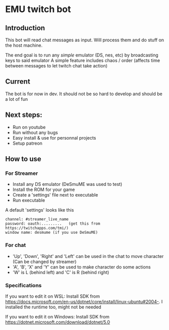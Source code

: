 # EMU twitch bot
## Introduction
This bot will read chat messages as input.
Will process them and do stuff on the host machine. 

The end goal is to run any _simple_ emulator (DS, nes, etc) by broadcasting keys to said emulator
A simple feature includes chaos / order (affects time between messages to let twitch chat take action)

## Current
The bot is for now in dev.
It should not be so hard to develop and should be a lot of fun

## Next steps:
- Run on youtube
- Run without any bugs
- Easy install & use for personnal projects
- Setup patreon

## How to use
### For Streamer
- Install any DS emulator (DeSmuME was used to test)
- Install the ROM for your game
- Create a 'settings' file next to executable
- Run executable

A default 'settings' looks like this
```
channel: #streamer_live_name
password: oauth:.........   (get this from https://twitchapps.com/tmi/)
window name: desmume (if you use DeSmuME)
```

### For chat
- 'Up', 'Down', 'Right' and 'Left' can be used in the chat to move character (Can be changed by streamer)
- 'A', 'B', 'X' and 'Y' can be used to make character do some actions
- 'W' is L (behind left) and 'C' is R (behind right)


### Specifications
If you want to edit it on WSL:
Install SDK from https://docs.microsoft.com/en-us/dotnet/core/install/linux-ubuntu#2004-. I installed the runtime too, might not be needed

If you want to edit it on Windows:
Install SDK from https://dotnet.microsoft.com/download/dotnet/5.0
